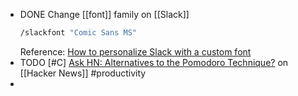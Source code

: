 - DONE Change [[font]] family on [[Slack]]
  ```bash
  /slackfont "Comic Sans MS"
  ```
  Reference: [How to personalize Slack with a custom font](https://9to5mac.com/2020/09/11/how-to-change-slack-fonts/)
- TODO [#C] [Ask HN: Alternatives to the Pomodoro Technique?](https://news.ycombinator.com/item?id=39348500) on [[Hacker News]] #productivity
-